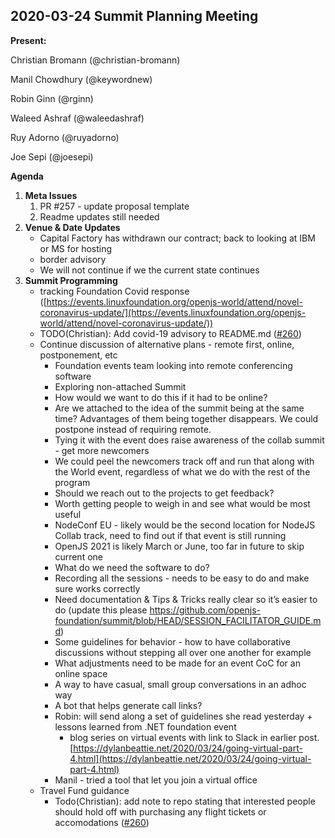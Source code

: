 ## 2020-03-24 Summit Planning Meeting

**Present:**

Christian Bromann (@christian-bromann)

Manil Chowdhury (@keywordnew)

Robin Ginn (@rginn)

Waleed Ashraf (@waleedashraf)

Ruy Adorno (@ruyadorno)

Joe Sepi (@joesepi)

**Agenda**

1. **Meta Issues**
    1. PR #257 - update proposal template
    2. Readme updates still needed
2. **Venue & Date Updates**
   * Capital Factory has withdrawn our contract; back to looking at IBM or MS for hosting
   * border advisory
   * We will not continue if we the current state continues
3. **Summit Programming**
   * tracking Foundation Covid response ([https://events.linuxfoundation.org/openjs-world/attend/novel-coronavirus-update/](https://events.linuxfoundation.org/openjs-world/attend/novel-coronavirus-update/))
   * TODO(Christian): Add covid-19 advisory to README.md ([#260](https://github.com/openjs-foundation/summit/pull/260)) 
   * Continue discussion of alternative plans - remote first, online, postponement, etc
        * Foundation events team looking into remote conferencing software
        * Exploring non-attached Summit
        * How would we want to do this if it had to be online?
        * Are we attached to the idea of the summit being at the same time? Advantages of them being together disappears. We could postpone instead of requiring remote. 
        * Tying it with the event does raise awareness of the collab summit - get more newcomers
        * We could peel the newcomers track off and run that along with the World event, regardless of what we do with the rest of the program
        * Should we reach out  to the projects to get feedback?
        * Worth getting people to weigh in and see what would be most useful
        * NodeConf EU - likely would be the second location for NodeJS Collab track, need to find out if that event is still running 
        * OpenJS 2021 is likely March or June, too far in future to skip current one
        * What do we need the software to do?
        * Recording all the sessions - needs to be easy to do and make sure works correctly
        * Need documentation & Tips & Tricks really clear so it’s easier to do (update this please https://github.com/openjs-foundation/summit/blob/HEAD/SESSION_FACILITATOR_GUIDE.md)
        * Some guidelines for behavior - how to have collaborative discussions without stepping all over one another for example
        * What adjustments need to be made for an event CoC for an online space
        * A way to have casual, small group conversations in an adhoc way
        * A bot that helps generate call links? 
        * Robin: will send along a set of guidelines she read yesterday + lessons learned from .NET foundation event
          * blog series on virtual events with link to Slack in earlier post. [https://dylanbeattie.net/2020/03/24/going-virtual-part-4.html](https://dylanbeattie.net/2020/03/24/going-virtual-part-4.html)
        * Manil - tried a tool that let you join a virtual office 
    * Travel Fund guidance
        * Todo(Christian): add note to repo stating that interested people should hold off with purchasing any flight tickets or accomodations ([#260](https://github.com/openjs-foundation/summit/pull/260))